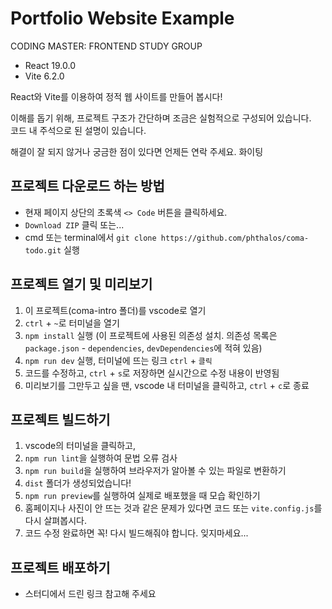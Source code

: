 # Portfolio Website Example

CODING MASTER: FRONTEND STUDY GROUP

-   React 19.0.0
-   Vite 6.2.0

React와 Vite를 이용하여 정적 웹 사이트를 만들어 봅시다!

이해를 돕기 위해, 프로젝트 구조가 간단하며 조금은 실험적으로 구성되어 있습니다.<br>
코드 내 주석으로 된 설명이 있습니다.

해결이 잘 되지 않거나 궁금한 점이 있다면 언제든 연락 주세요. 화이팅

## 프로젝트 다운로드 하는 방법

-   현재 페이지 상단의 초록색 `<> Code` 버튼을 클릭하세요.
-   `Download ZIP` 클릭 또는...
-   cmd 또는 terminal에서 `git clone https://github.com/phthalos/coma-todo.git` 실행

## 프로젝트 열기 및 미리보기

1. 이 프로젝트(coma-intro 폴더)를 vscode로 열기
2. `ctrl` + `~`로 터미널을 열기
3. `npm install` 실행 (이 프로젝트에 사용된 의존성 설치. 의존성 목록은 `package.json` - `dependencies`, `devDependencies`에 적혀 있음)
4. `npm run dev` 실행, 터미널에 뜨는 링크 `ctrl` + `클릭`
5. 코드를 수정하고, `ctrl` + `s`로 저장하면 실시간으로 수정 내용이 반영됨
6. 미리보기를 그만두고 싶을 땐, vscode 내 터미널을 클릭하고, `ctrl` + `c`로 종료

## 프로젝트 빌드하기

1. vscode의 터미널을 클릭하고,
2. `npm run lint`을 실행하여 문법 오류 검사
3. `npm run build`을 실행하여 브라우저가 알아볼 수 있는 파일로 변환하기
4. `dist` 폴더가 생성되었습니다!
5. `npm run preview`를 실행하여 실제로 배포했을 때 모습 확인하기
6. 홈페이지나 사진이 안 뜨는 것과 같은 문제가 있다면 코드 또는 `vite.config.js`를 다시 살펴봅시다.
7. 코드 수정 완료하면 꼭! 다시 빌드해줘야 합니다. 잊지마세요...

## 프로젝트 배포하기

-   스터디에서 드린 링크 참고해 주세요
